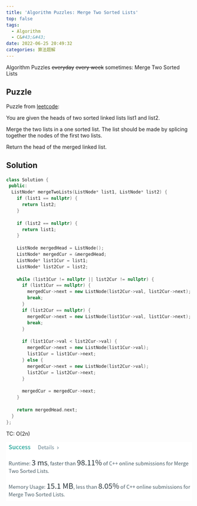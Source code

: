 ```yaml
---
title: 'Algorithm Puzzles: Merge Two Sorted Lists'
top: false
tags:
  - Algorithm
  - C&#43;&#43;
date: 2022-06-25 20:49:32
categories: 算法题解
---
```

Algorithm Puzzles ~~everyday~~ ~~every week~~ sometimes: Merge Two Sorted Lists
<!--more-->
## Puzzle
Puzzle from [leetcode](https://leetcode.com):

You are given the heads of two sorted linked lists list1 and list2.

Merge the two lists in a one sorted list. The list should be made by splicing together the nodes of the first two lists.

Return the head of the merged linked list.

## Solution

```cpp
class Solution {
 public:
  ListNode* mergeTwoLists(ListNode* list1, ListNode* list2) {
    if (list1 == nullptr) {
      return list2;
    }

    if (list2 == nullptr) {
      return list1;
    }

    ListNode mergedHead = ListNode();
    ListNode* mergedCur = &mergedHead;
    ListNode* list1Cur = list1;
    ListNode* list2Cur = list2;

    while (list1Cur != nullptr || list2Cur != nullptr) {
      if (list1Cur == nullptr) {
        mergedCur->next = new ListNode(list2Cur->val, list2Cur->next);
        break;
      }
      if (list2Cur == nullptr) {
        mergedCur->next = new ListNode(list1Cur->val, list1Cur->next);
        break;
      }

      if (list1Cur->val < list2Cur->val) {
        mergedCur->next = new ListNode(list1Cur->val);
        list1Cur = list1Cur->next;
      } else {
        mergedCur->next = new ListNode(list2Cur->val);
        list2Cur = list2Cur->next;
      }

      mergedCur = mergedCur->next;
    }

    return mergedHead.next;
  }
};
```

TC: O(2n)

![](Algorithm-Puzzles-Merge-Two-Sorted-Lists/s1.png)
